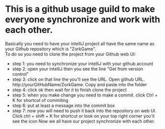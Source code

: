 # This is a github usage guild to make everyone synchronize and work with each other.
Basically you need to have your intelliJ project all have the same name as your Github repository which is "ZorkGame".  
To do so you need to clone the project from your Github web UI:
* step 1: you need to synchronize your intelliJ with your github account 
* step 2: open your intelliJ then you see the line "Get from version control"
* step 3: click on that line the you'll see the URL. Open github URL. http://yourGitHubName/ZorkGame. Copy and paste into the folder
* step 4: click ok then wait for it to finish clone the project
* step 5: when you make change you need to make a commit. click Ctrl + K for shortcut of commiting 
* step 6: put at least a message into the commit box 
* step 7: now you will need to push it back into the repository on web UI. Click ctrl + shift + K for shortcut or look on your top right corner you'll see the icon
Now we all have our project synchronize with each other.